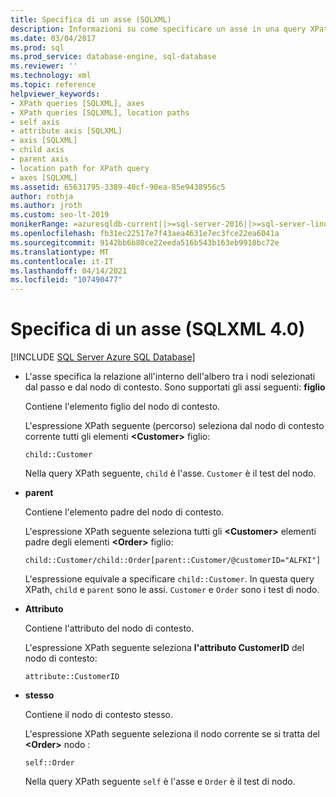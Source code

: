 ```yaml
---
title: Specifica di un asse (SQLXML)
description: Informazioni su come specificare un asse in una query XPath SQLXML 4.0 per specificare la relazione tra i nodi selezionati dal passaggio di posizione e il nodo di contesto.
ms.date: 03/04/2017
ms.prod: sql
ms.prod_service: database-engine, sql-database
ms.reviewer: ''
ms.technology: xml
ms.topic: reference
helpviewer_keywords:
- XPath queries [SQLXML], axes
- XPath queries [SQLXML], location paths
- self axis
- attribute axis [SQLXML]
- axis [SQLXML]
- child axis
- parent axis
- location path for XPath query
- axes [SQLXML]
ms.assetid: 65631795-3389-40cf-90ea-85e9438956c5
author: rothja
ms.author: jroth
ms.custom: seo-lt-2019
monikerRange: =azuresqldb-current||>=sql-server-2016||>=sql-server-linux-2017||=azuresqldb-mi-current
ms.openlocfilehash: fb31ec22517e7f43aea4631e7ec3fce22ea6041a
ms.sourcegitcommit: 9142bb6b80ce22eeda516b543b163eb9918bc72e
ms.translationtype: MT
ms.contentlocale: it-IT
ms.lasthandoff: 04/14/2021
ms.locfileid: "107490477"
---
```

# <a name="specifying-an-axis-sqlxml-40"></a>Specifica di un asse (SQLXML 4.0)
[!INCLUDE [SQL Server Azure SQL Database](../../../includes/applies-to-version/sql-asdb.md)]
    
-   L'asse specifica la relazione all'interno dell'albero tra i nodi selezionati dal passo e dal nodo di contesto. Sono supportati gli assi seguenti:  **figlio**  
  
     Contiene l'elemento figlio del nodo di contesto.  
  
     L'espressione XPath seguente (percorso) seleziona dal nodo di contesto corrente tutti gli elementi **\<Customer>** figlio:  
  
    ```  
    child::Customer  
    ```  
  
     Nella query XPath seguente, `child` è l'asse. `Customer` è il test del nodo.  
  
-   **parent**  
  
     Contiene l'elemento padre del nodo di contesto.  
  
     L'espressione XPath seguente seleziona tutti gli **\<Customer>** elementi padre degli elementi **\<Order>** figlio:  
  
    ```  
    child::Customer/child::Order[parent::Customer/@customerID="ALFKI"]  
    ```  
  
     L'espressione equivale a specificare `child::Customer`. In questa query XPath, `child` e `parent` sono le assi. `Customer` e `Order` sono i test di nodo.  
  
-   **Attributo**  
  
     Contiene l'attributo del nodo di contesto.  
  
     L'espressione XPath seguente seleziona **l'attributo CustomerID** del nodo di contesto:  
  
    ```  
    attribute::CustomerID  
    ```  
  
-   **stesso**  
  
     Contiene il nodo di contesto stesso.  
  
     L'espressione XPath seguente seleziona il nodo corrente se si tratta del **\<Order>** nodo :  
  
    ```  
    self::Order  
    ```  
  
     Nella query XPath seguente `self` è l'asse e `Order` è il test di nodo.  
  
  
